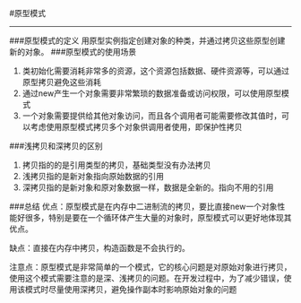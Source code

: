 #原型模式
***
###原型模式的定义
用原型实例指定创建对象的种类，并通过拷贝这些原型创建新的对象。
###原型模式的使用场景

1. 类初始化需要消耗非常多的资源，这个资源包括数据、硬件资源等，可以通过原型拷贝避免这些消耗
2. 通过new产生一个对象需要非常繁琐的数据准备或访问权限，可以使用原型模式
3. 一个对象需要提供给其他对象访问，而且各个调用者可能需要修改其值时，可以考虑使用原型模式拷贝多个对象供调用者使用，即保护性拷贝

###浅拷贝和深拷贝的区别

1. 拷贝指的的是引用类型的拷贝，基础类型没有办法拷贝
2. 浅拷贝指的是新对象指向原始数据的引用
3. 深拷贝指的是新对象和原对象数据一样，数据是全新的。指向不用的引用

###总结
优点：原型模式是在内存中二进制流的拷贝，要比直接new一个对象性能好很多，特别是要在一个循环体产生大量的对象时，原型模式可以更好地体现其优点。

缺点：直接在内存中拷贝，构造函数是不会执行的。

注意点：原型模式是非常简单的一个模式，它的核心问题是对原始对象进行拷贝，使用这个模式需要注意的是深、浅拷贝的问题。在开发过程中，为了减少错误，使用该模式时尽量使用深拷贝，避免操作副本时影响原始对象的问题


